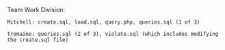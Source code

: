 Team Work Division:

	Mitchell: create.sql, load.sql, query.php, queries.sql (1 of 3)
	
	Tremaine: queries.sql (2 of 3), violate.sql (which includes modifying the create.sql file)
